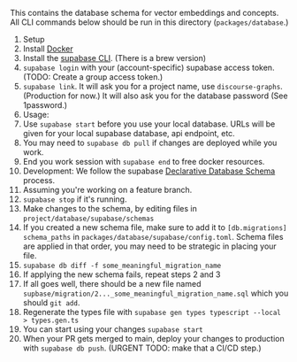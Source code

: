This contains the database schema for vector embeddings and concepts.
All CLI commands below should be run in this directory (`packages/database`.)

1. Setup
  1. Install [Docker](https://www.docker.com)
  2. Install the [supabase CLI](https://supabase.com/docs/guides/local-development). (There is a brew version)
  3. `supabase login` with your (account-specific) supabase access token. (TODO: Create a group access token.)
  4. `supabase link`. It will ask you for a project name, use `discourse-graphs`. (Production for now.) It will also ask you for the database password (See 1password.)
2. Usage:
  1. Use `supabase start` before you use your local database. URLs will be given for your local supabase database, api endpoint, etc.
  2. You may need to `supabase db pull` if changes are deployed while you work.
  3. End you work session with `supabase end` to free docker resources.
3. Development: We follow the supabase [Declarative Database Schema](https://supabase.com/docs/guides/local-development/declarative-database-schemas) process.
  1. Assuming you're working on a feature branch.
  2. `supabase stop` if it's running.
  3. Make changes to the schema, by editing files in `project/database/supabase/schemas`
  4. If you created a new schema file, make sure to add it to `[db.migrations] schema_paths` in `packages/database/supabase/config.toml`. Schema files are applied in that order, you may need to be strategic in placing your file.
  4. `supabase db diff -f some_meaningful_migration_name`
  5. If applying the new schema fails, repeat steps 2 and 3
  6. If all goes well, there should be a new file named `supbase/migration/2..._some_meaningful_migration_name.sql` which you should `git add`.
  7. Regenerate the types file with `supabase gen types typescript --local > types.gen.ts`
  8. You can start using your changes `supabase start`
  9. When your PR gets merged to main, deploy your changes to production with `supabase db push`. (URGENT TODO: make that a CI/CD step.)
